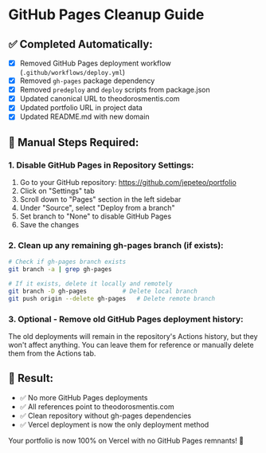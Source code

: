 # GitHub Pages Cleanup Guide

## ✅ Completed Automatically:

- [x] Removed GitHub Pages deployment workflow (`.github/workflows/deploy.yml`)
- [x] Removed `gh-pages` package dependency
- [x] Removed `predeploy` and `deploy` scripts from package.json
- [x] Updated canonical URL to theodorosmentis.com
- [x] Updated portfolio URL in project data
- [x] Updated README.md with new domain

## 🔧 Manual Steps Required:

### 1. Disable GitHub Pages in Repository Settings:

1. Go to your GitHub repository: https://github.com/jepeteo/portfolio
2. Click on "Settings" tab
3. Scroll down to "Pages" section in the left sidebar
4. Under "Source", select "Deploy from a branch"
5. Set branch to "None" to disable GitHub Pages
6. Save the changes

### 2. Clean up any remaining gh-pages branch (if exists):

```bash
# Check if gh-pages branch exists
git branch -a | grep gh-pages

# If it exists, delete it locally and remotely
git branch -D gh-pages          # Delete local branch
git push origin --delete gh-pages   # Delete remote branch
```

### 3. Optional - Remove old GitHub Pages deployment history:

The old deployments will remain in the repository's Actions history, but they won't affect anything. You can leave them for reference or manually delete them from the Actions tab.

## 🎯 Result:

- ✅ No more GitHub Pages deployments
- ✅ All references point to theodorosmentis.com
- ✅ Clean repository without gh-pages dependencies
- ✅ Vercel deployment is now the only deployment method

Your portfolio is now 100% on Vercel with no GitHub Pages remnants! 🎉
